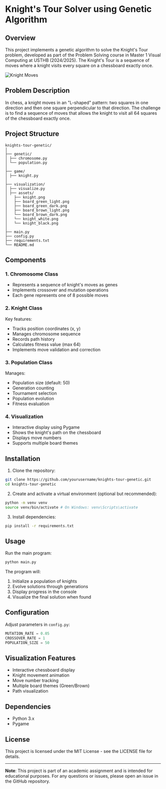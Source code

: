# Knight's Tour Solver using Genetic Algorithm
## Overview
This project implements a genetic algorithm to solve the Knight's Tour problem, developed as part of the Problem
Solving course in Master 1 Visual Computing at USTHB (2024/2025). The Knight's Tour is a sequence of moves where
a knight visits every square on a chessboard exactly once.


![Knight Moves](https://i.ibb.co/j4W55Dh/image.png "Knight Moves")


## Problem Description
In chess, a knight moves in an "L-shaped" pattern: two squares in one direction and then one square perpendicular to
that direction. The challenge is to find a sequence of moves that allows the knight to visit all 64 squares of the
chessboard exactly once.
## Project Structure
```
knights-tour-genetic/
│
├── genetic/
│ ├── chromosome.py
│ └── population.py
│
├── game/
│ ├── knight.py
│
├── visualization/
│ ├── visualize.py
│ ├── assets/
│   ├── knight.png
│   ├── board_green_light.png
│   ├── board_green_dark.png
│   ├── board_brown_light.png
│   └── board_brown_dark.png
│   └── knight_white.png
│   └── knight_black.png
│
├── main.py
├── config.py
├── requirements.txt
└── README.md
```
## Components

### 1. Chromosome Class
- Represents a sequence of knight's moves as genes
- Implements crossover and mutation operations
- Each gene represents one of 8 possible moves

### 2. Knight Class
Key features:
- Tracks position coordinates (x, y)
- Manages chromosome sequence
- Records path history
- Calculates fitness value (max 64)
- Implements move validation and correction

### 3. Population Class
Manages:
- Population size (default: 50)
- Generation counting
- Tournament selection
- Population evolution
- Fitness evaluation


### 4. Visualization
- Interactive display using Pygame
- Shows the knight's path on the chessboard
- Displays move numbers
- Supports multiple board themes

## Installation
1. Clone the repository:
```bash
git clone https://github.com/yourusername/knights-tour-genetic.git
cd knights-tour-genetic
```
2. Create and activate a virtual environment (optional but recommended):
```bash
python -m venv venv
source venv/bin/activate # On Windows: venv\Scripts\activate
```
3. Install dependencies:
```bash
pip install -r requirements.txt
```
## Usage
Run the main program:
```bash
python main.py
```
The program will:
1. Initialize a population of knights
2. Evolve solutions through generations
3. Display progress in the console
4. Visualize the final solution when found


## Configuration
Adjust parameters in `config.py`:
```python
MUTATION_RATE = 0.05
CROSSOVER_RATE = 1
POPULATION_SIZE = 50
```
## Visualization Features
- Interactive chessboard display
- Knight movement animation
- Move number tracking
- Multiple board themes (Green/Brown)
- Path visualization


## Dependencies
- Python 3.x
- Pygame

## License
This project is licensed under the MIT License - see the LICENSE file for details.

---
**Note**: This project is part of an academic assignment and is intended for educational purposes.
For any questions or issues, please open an issue in the GitHub repository.